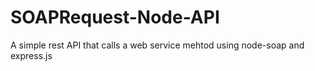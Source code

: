 # SOAPRequest-Node-API
A simple rest API that calls a web service mehtod using node-soap and express.js
